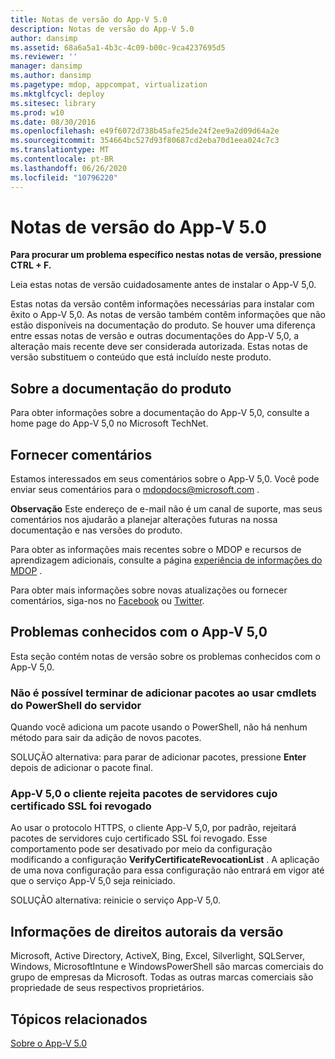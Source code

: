 ```yaml
---
title: Notas de versão do App-V 5.0
description: Notas de versão do App-V 5.0
author: dansimp
ms.assetid: 68a6a5a1-4b3c-4c09-b00c-9ca4237695d5
ms.reviewer: ''
manager: dansimp
ms.author: dansimp
ms.pagetype: mdop, appcompat, virtualization
ms.mktglfcycl: deploy
ms.sitesec: library
ms.prod: w10
ms.date: 08/30/2016
ms.openlocfilehash: e49f6072d738b45afe25de24f2ee9a2d09d64a2e
ms.sourcegitcommit: 354664bc527d93f80687cd2eba70d1eea024c7c3
ms.translationtype: MT
ms.contentlocale: pt-BR
ms.lasthandoff: 06/26/2020
ms.locfileid: "10796220"
---
```

# Notas de versão do App-V 5.0


**Para procurar um problema específico nestas notas de versão, pressione CTRL + F.**

Leia estas notas de versão cuidadosamente antes de instalar o App-V 5,0.

Estas notas da versão contêm informações necessárias para instalar com êxito o App-V 5,0. As notas de versão também contêm informações que não estão disponíveis na documentação do produto. Se houver uma diferença entre essas notas de versão e outras documentações do App-V 5,0, a alteração mais recente deve ser considerada autorizada. Estas notas de versão substituem o conteúdo que está incluído neste produto.

## Sobre a documentação do produto


Para obter informações sobre a documentação do App-V 5,0, consulte a home page do App-V 5,0 no Microsoft TechNet.

## Fornecer comentários


Estamos interessados em seus comentários sobre o App-V 5,0. Você pode enviar seus comentários para o <mdopdocs@microsoft.com> .

**Observação**  Este endereço de e-mail não é um canal de suporte, mas seus comentários nos ajudarão a planejar alterações futuras na nossa documentação e nas versões do produto.

 

Para obter as informações mais recentes sobre o MDOP e recursos de aprendizagem adicionais, consulte a página [experiência de informações do MDOP](https://go.microsoft.com/fwlink/p/?LinkId=236032) .

Para obter mais informações sobre novas atualizações ou fornecer comentários, siga-nos no [Facebook](https://go.microsoft.com/fwlink/p/?LinkId=242445) ou [Twitter](https://go.microsoft.com/fwlink/p/?LinkId=242447).

## Problemas conhecidos com o App-V 5,0


Esta seção contém notas de versão sobre os problemas conhecidos com o App-V 5,0.

### Não é possível terminar de adicionar pacotes ao usar cmdlets do PowerShell do servidor

Quando você adiciona um pacote usando o PowerShell, não há nenhum método para sair da adição de novos pacotes.

SOLUÇÃO alternativa: para parar de adicionar pacotes, pressione **Enter** depois de adicionar o pacote final.

### <a href="" id="-------------app-v-5-0-client-rejects-packages-from-servers-whose-ssl-certificate-has-been-revoked"></a> App-V 5,0 o cliente rejeita pacotes de servidores cujo certificado SSL foi revogado

Ao usar o protocolo HTTPS, o cliente App-V 5,0, por padrão, rejeitará pacotes de servidores cujo certificado SSL foi revogado. Esse comportamento pode ser desativado por meio da configuração modificando a configuração **VerifyCertificateRevocationList** . A aplicação de uma nova configuração para essa configuração não entrará em vigor até que o serviço App-V 5,0 seja reiniciado.

SOLUÇÃO alternativa: reinicie o serviço App-V 5,0.

## Informações de direitos autorais da versão


Microsoft, Active Directory, ActiveX, Bing, Excel, Silverlight, SQLServer, Windows, MicrosoftIntune e WindowsPowerShell são marcas comerciais do grupo de empresas da Microsoft. Todas as outras marcas comerciais são propriedade de seus respectivos proprietários.








## Tópicos relacionados


[Sobre o App-V 5.0](about-app-v-50.md)

 

 





